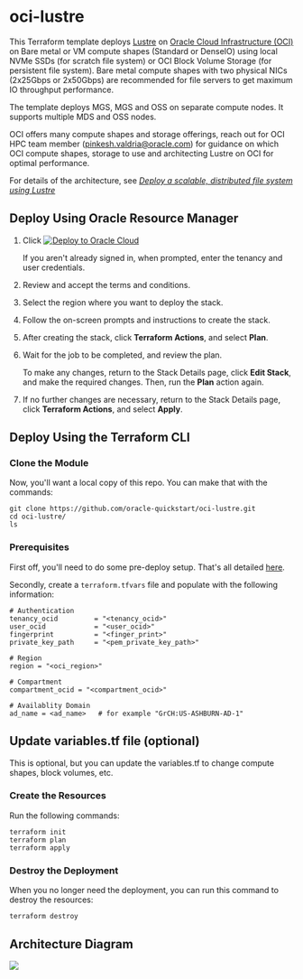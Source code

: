 # oci-lustre

This Terraform template deploys [Lustre](http://lustre.org/) on [Oracle Cloud Infrastructure (OCI)](https://cloud.oracle.com/en_US/cloud-infrastructure) on Bare metal or VM compute shapes (Standard or DenseIO) using local NVMe SSDs (for scratch file system) or OCI Block Volume Storage (for persistent file system).  Bare metal compute shapes with two physical NICs (2x25Gbps or 2x50Gbps)  are recommended for file servers to get maximum IO throughput performance.   

The template deploys MGS, MGS and OSS on separate compute nodes. It supports multiple MDS and OSS nodes.  

OCI offers many compute shapes and storage offerings, reach out for OCI HPC team member (pinkesh.valdria@oracle.com) for guidance on which OCI compute shapes, storage to use and architecting Lustre on OCI for optimal performance.  

For details of the architecture, see [_Deploy a scalable, distributed file system using Lustre_](https://docs.oracle.com/en/solutions/deploy-lustre-fs/index.html)
 
## Deploy Using Oracle Resource Manager

1. Click [![Deploy to Oracle Cloud](https://oci-resourcemanager-plugin.plugins.oci.oraclecloud.com/latest/deploy-to-oracle-cloud.svg)](https://cloud.oracle.com/resourcemanager/stacks/create?region=home&zipUrl=https://github.com/oracle-quickstart/oci-lustre/releases/latest/download/oci-lustre-stack-latest.zip)

    If you aren't already signed in, when prompted, enter the tenancy and user credentials.

2. Review and accept the terms and conditions.

3. Select the region where you want to deploy the stack.

4. Follow the on-screen prompts and instructions to create the stack.

5. After creating the stack, click **Terraform Actions**, and select **Plan**.

6. Wait for the job to be completed, and review the plan.

    To make any changes, return to the Stack Details page, click **Edit Stack**, and make the required changes. Then, run the **Plan** action again.

7. If no further changes are necessary, return to the Stack Details page, click **Terraform Actions**, and select **Apply**. 

## Deploy Using the Terraform CLI

### Clone the Module
Now, you'll want a local copy of this repo.  You can make that with the commands:

    git clone https://github.com/oracle-quickstart/oci-lustre.git
    cd oci-lustre/
    ls

### Prerequisites
First off, you'll need to do some pre-deploy setup.  That's all detailed [here](https://github.com/cloud-partners/oci-prerequisites).

Secondly, create a `terraform.tfvars` file and populate with the following information:

```
# Authentication
tenancy_ocid         = "<tenancy_ocid>"
user_ocid            = "<user_ocid>"
fingerprint          = "<finger_print>"
private_key_path     = "<pem_private_key_path>"

# Region
region = "<oci_region>"

# Compartment
compartment_ocid = "<compartment_ocid>"

# Availablity Domain 
ad_name = <ad_name>   # for example "GrCH:US-ASHBURN-AD-1"

````    

## Update variables.tf file (optional)
This is optional, but you can update the variables.tf to change compute shapes, block volumes, etc. 

### Create the Resources
Run the following commands:

    terraform init
    terraform plan
    terraform apply

### Destroy the Deployment
When you no longer need the deployment, you can run this command to destroy the resources:

    terraform destroy

## Architecture Diagram

![](./images/lustre-oci.png)